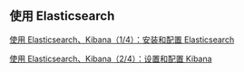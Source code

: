 ## 使用 Elasticsearch

[使用 Elasticsearch、Kibana（1/4）：安装和配置 Elasticsearch](https://juejin.cn/post/7236593298764185660)

[使用 Elasticsearch、Kibana（2/4）：设置和配置 Kibana](https://juejin.cn/post/7236942459460386873)
